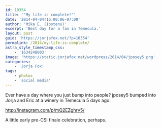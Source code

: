 ```yaml
---
id: 10354
title: '"My life is complete!"'
date: '2014-04-04T16:00:06-07:00'
author: 'Mika E. (Ipstenu)'
excerpt: 'Best day for a fan in Temecula.'
layout: post
guid: 'https://jorjafox.net/?p=10354'
permalink: /2014/my-life-is-complete/
astra_style_timestamp_css:
    - '1634248003'
image: 'https://static.jorjafox.net/wordpress/2014/04/jposey5.png'
categories:
    - 'Jorja Fox'
tags:
    - photos
    - 'social media'
---
```


Ever have a day where you just bump into people? jposey5 bumped into Jorja and Eric at a winery in Temecula 5 days ago.

http://instagram.com/p/mQ2EZghrv5/

A little early pre-CSI finale celebration, perhaps.
